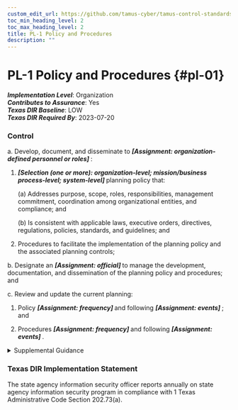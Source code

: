 ```yaml
---
custom_edit_url: https://github.com/tamus-cyber/tamus-control-standards/tree/main/content/tamus.edu/TAMUS_profile.xml
toc_min_heading_level: 2
toc_max_heading_level: 2
title: PL-1 Policy and Procedures
description: ""
---
```


# PL-1 Policy and Procedures {#pl-01}

_**Implementation Level**_: Organization\
_**Contributes to Assurance**_: Yes\
_**Texas DIR Baseline**_: LOW\
_**Texas DIR Required By**_: 2023-07-20

### Control

a. Develop, document, and disseminate to <strong title="pl-1_prm_1"> <em>[Assignment: organization-defined personnel or roles]</em> </strong>:

1.  <strong title="pl-01_odp.03"> <em>[Selection (one or more): organization-level; mission/business process-level; system-level]</em> </strong> planning policy that:

    (a) Addresses purpose, scope, roles, responsibilities, management commitment, coordination among organizational entities, and compliance; and

    (b) Is consistent with applicable laws, executive orders, directives, regulations, policies, standards, and guidelines; and

2. Procedures to facilitate the implementation of the planning policy and the associated planning controls;

b. Designate an <strong title="pl-01_odp.04"> <em>[Assignment: official]</em> </strong> to manage the development, documentation, and dissemination of the planning policy and procedures; and

c. Review and update the current planning:

1. Policy <strong title="pl-01_odp.05"> <em>[Assignment: frequency]</em> </strong> and following <strong title="pl-01_odp.06"> <em>[Assignment: events]</em> </strong> ; and

2. Procedures <strong title="pl-01_odp.07"> <em>[Assignment: frequency]</em> </strong> and following <strong title="pl-01_odp.08"> <em>[Assignment: events]</em> </strong>.

<details>
  <summary>Supplemental Guidance</summary>

Planning policy and procedures for the controls in the PL family implemented within systems and organizations. The risk management strategy is an important factor in establishing such policies and procedures. Policies and procedures contribute to security and privacy assurance. Therefore, it is important that security and privacy programs collaborate on their development. Security and privacy program policies and procedures at the organization level are preferable, in general, and may obviate the need for mission level or system-specific policies and procedures. The policy can be included as part of the general security and privacy policy or be represented by multiple policies that reflect the complex nature of organizations. Procedures can be established for security and privacy programs, for mission/business processes, and for systems, if needed. Procedures describe how the policies or controls are implemented and can be directed at the individual or role that is the object of the procedure. Procedures can be documented in system security and privacy plans or in one or more separate documents. Events that may precipitate an update to planning policy and procedures include, but are not limited to, assessment or audit findings, security incidents or breaches, or changes in laws, executive orders, directives, regulations, policies, standards, and guidelines. Simply restating controls does not constitute an organizational policy or procedure.

</details>

### Texas DIR Implementation Statement

The state agency information security officer reports annually on state agency information security program in compliance with 1 Texas Administrative Code Section 202.73(a).

